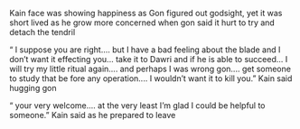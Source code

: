 Kain face was showing happiness as Gon figured out godsight, yet it was short lived as he  grow more concerned when  gon said it hurt to try and detach the tendril 

“ I suppose you are right.... but I have a bad feeling about the blade and I don’t want it effecting you... take it to Dawri and if he is able to succeed... I will try my little ritual again.... and perhaps I was wrong gon.... get someone to study that be fore any operation.... I wouldn’t want it to kill you.” Kain said hugging gon 

“ your very welcome.... at the very least I’m glad I could be helpful to someone.” Kain said as he prepared to leave